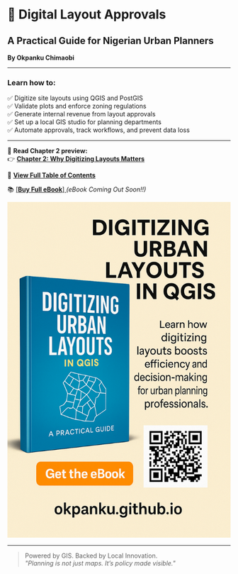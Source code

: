 
# 📘 Digital Layout Approvals

## A Practical Guide for Nigerian Urban Planners  
**By Okpanku Chimaobi**

---

### Learn how to:
✅ Digitize site layouts using QGIS and PostGIS  
✅ Validate plots and enforce zoning regulations  
✅ Generate internal revenue from layout approvals  
✅ Set up a local GIS studio for planning departments  
✅ Automate approvals, track workflows, and prevent data loss  

---

📘 **Read Chapter 2 preview:**  
👉 [**Chapter 2: Why Digitizing Layouts Matters**](Digital_Layout_Approvals_Chapter2.md)

📘 [**View Full Table of Contents**](Digital_Layout_Approvals_Table_of_Contents.md)

📚 <a href="https://wa.me/2348131252013?text=Hello%2C%20I'm%20interested%20in%20the%20Digital%20Layout%20Approvals%20eBook.%20Please%20share%20more%20details." target="_blank">
  [**Buy Full eBook**]
</a> *(eBook Coming Out Soon!!)*  
<!--📦 [**Visit Full Portfolio**](https://github.com/Okpanku/portfolio_page)-->

![eBook Cover](./E-book-cover.PNG)

---

> Powered by GIS. Backed by Local Innovation.  
> _"Planning is not just maps. It’s policy made visible."_  
